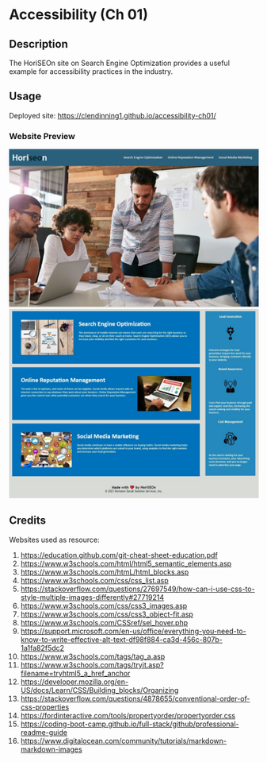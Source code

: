 # Accessibility (Ch 01)

## Description

The HoriSEOn site on Search Engine Optimization provides a useful example for accessibility practices in the industry.

## Usage

Deployed site: https://clendinning1.github.io/accessibility-ch01/

### Website Preview ###
![Image of the deployed website.](./assets/images/sitepic1.JPG)
![Image of the deployed website.](./assets/images/sitepic2.JPG)

## Credits

Websites used as resource:
1. https://education.github.com/git-cheat-sheet-education.pdf
2. https://www.w3schools.com/html/html5_semantic_elements.asp
3. https://www.w3schools.com/htmL/html_blocks.asp
4. https://www.w3schools.com/css/css_list.asp
5. https://stackoverflow.com/questions/27697549/how-can-i-use-css-to-style-multiple-images-differently#27719214
6. https://www.w3schools.com/css/css3_images.asp
7. https://www.w3schools.com/css/css3_object-fit.asp
8. https://www.w3schools.com/CSSref/sel_hover.php 
9. https://support.microsoft.com/en-us/office/everything-you-need-to-know-to-write-effective-alt-text-df98f884-ca3d-456c-807b-1a1fa82f5dc2
10. https://www.w3schools.com/tags/tag_a.asp
11. https://www.w3schools.com/tags/tryit.asp?filename=tryhtml5_a_href_anchor
12. https://developer.mozilla.org/en-US/docs/Learn/CSS/Building_blocks/Organizing
13. https://stackoverflow.com/questions/4878655/conventional-order-of-css-properties
14. https://fordinteractive.com/tools/propertyorder/propertyorder.css
15. https://coding-boot-camp.github.io/full-stack/github/professional-readme-guide
16. https://www.digitalocean.com/community/tutorials/markdown-markdown-images
